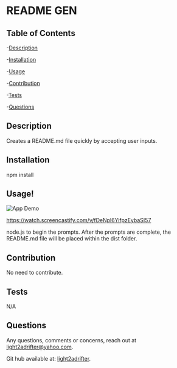 
  <h1>README GEN</h1>

  

  
  ## Table of Contents
  -[Description](#description) <br/>

  -[Installation](#installation) <br/>

  -[Usage](#usage) <br/>
  
  -[Contribution](#contribution) <br/>

  -[Tests](#tests) <br/>

  -[Questions](#questions) <br/>


  ## Description

  Creates a README.md file quickly by accepting user inputs.
  
  ## Installation
  npm install
  
  ## Usage!
  
  ![App Demo](./readme-gif/demo.gif)
  
  https://watch.screencastify.com/v/fDeNpl6YifpzEybaSI57

  node.js to begin the prompts. After the prompts are complete, the README.md file will be placed within the dist folder.
  
  
  
  ## Contribution
  No need to contribute.
  
  ## Tests
  N/A
  
  ## Questions
  
  Any questions, comments or concerns, reach out at light2adrifter@yahoo.com.

  Git hub available at: [light2adrifter](https://github.com/light2adrifter/challenge-9).


  

